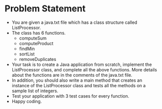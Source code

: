 # Problem Statement

* You are given a java.txt file which has a class structure called ListProcessor.
* The class has 6 functions. 
  - computeSum
  - computeProduct
  - findMin
  - sortList
  - removeDuplicates
* Your task is to create a Java application from scratch, implement the ListProcessor class, and complete all the above functions. More details about the functions are in the comments of the java.txt file.
* In addition, you should also write a main method that creates an instance of the ListProcessor class and tests all the methods on a sample list of integers.
* Test your application with 3 test cases for every function. 
* Happy coding.
